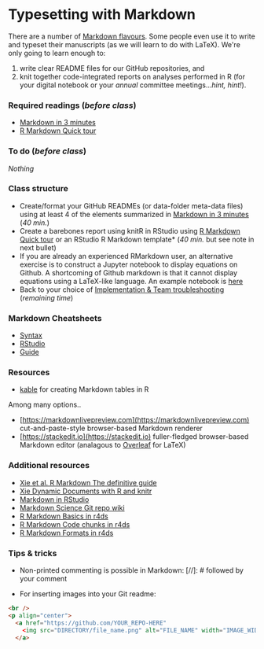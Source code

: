 # Typesetting with Markdown

There are a number of [Markdown flavours](https://en.wikipedia.org/wiki/Markdown).  Some people even use it to write and typeset their manuscripts (as we will learn to do with LaTeX).  We're only going to learn enough to:
1) write clear README files for our GitHub repositories, and
2) knit together code-integrated reports on analyses performed in R (for your digital notebook or your _annual_ committee meetings..._hint, hint!_).

### Required readings (_before class_)
- [Markdown in 3 minutes](https://github.com/scholmd/scholmd/wiki/Learn-markdown-in-3-minutes)
- [R Markdown Quick tour](https://rmarkdown.rstudio.com/authoring_quick_tour.html)


### To do (_before class_)
_Nothing_

### Class structure
- Create/format your GitHub READMEs (or data-folder meta-data files) using at least 4 of the elements summarized in [Markdown in 3 minutes](https://github.com/scholmd/scholmd/wiki/Learn-markdown-in-3-minutes) (_40 min._)
- Create a barebones report using knitR in RStudio using [R Markdown Quick tour](https://rmarkdown.rstudio.com/authoring_quick_tour.html) or an RStudio R Markdown template* (_40 min._ but see note in next bullet)
- If you are already an experienced RMarkdown user, an alternative exercise is to construct a Jupyter notebook to display equations on Github. A shortcoming of Github markdown is that it cannot display equations using a LaTeX-like language. An example notebook is [here](../Typesetting_Markdown/displaying_equations_on_github/)
- Back to your choice of [Implementation & Team troubleshooting](../Implementation/README.md) (_remaining time_)


### Markdown Cheatsheets
- [Syntax](/reference/rmarkdown-cheatsheet-online.pdf)
- [RStudio](/reference/rmarkdown-cheatsheet-2.0.pdf)
- [Guide](/reference/rmarkdown-reference.pdf)

### Resources
- [kable](https://cran.r-project.org/web/packages/kableExtra/vignettes/awesome_table_in_html.html) for creating Markdown tables in R

Among many options..
- [https://markdownlivepreview.com](https://markdownlivepreview.com) cut-and-paste-style browser-based Markdown renderer
- [https://stackedit.io](https://stackedit.io) fuller-fledged browser-based Markdown editor (analagous to [Overleaf](https://www.overleaf.com) for LaTeX)

### Additional resources
- [Xie et al. R Markdown The definitive guide](https://bookdown.org/yihui/rmarkdown/)
- [Xie Dynamic Documents with R and knitr](https://yihui.org/knitr/)
- [Markdown in RStudio](https://rmarkdown.rstudio.com)
- [Markdown Science Git repo wiki](https://github.com/scholmd/scholmd/wiki)
- [R Markdown Basics in r4ds](https://r4ds.had.co.nz/r-markdown.html#r-markdown-basics)
- [R Markdown Code chunks in r4ds](https://r4ds.had.co.nz/r-markdown.html#code-chunks)
- [R Markdown Formats in r4ds](https://r4ds.had.co.nz/r-markdown-formats.html)

### Tips \& tricks
- Non-printed commenting is possible in Markdown:
	 [//]: # followed by your comment

- For inserting images into your Git readme:
```html
<br />
<p align="center">
  <a href="https://github.com/YOUR_REPO-HERE"
    <img src="DIRECTORY/file_name.png" alt="FILE_NAME" width="IMAGE_WIDTH" height="IMAGE_HEIGHT">
  </a>
